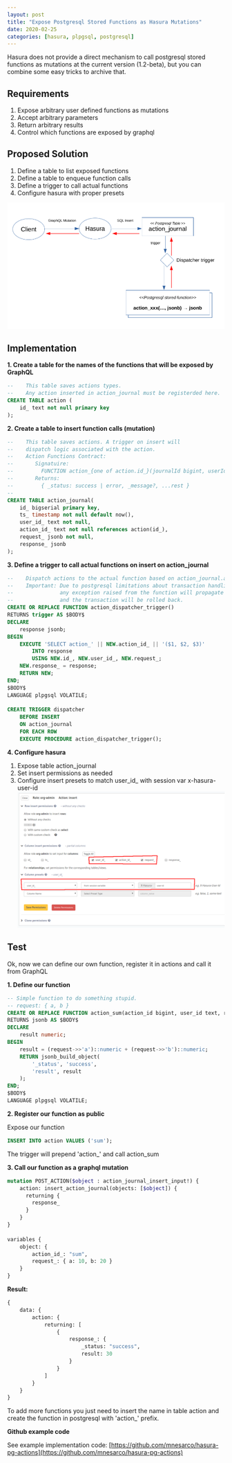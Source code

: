 ```yaml
---
layout: post
title: "Expose Postgresql Stored Functions as Hasura Mutations"
date: 2020-02-25
categories: [hasura, plpgsql, postgresql]
---
```


Hasura does not provide a direct mechanism to call postgresql stored functions as mutations at the current version (1.2-beta),
but you can combine some easy tricks to archive that.

## Requirements

1. Expose arbitrary user defined functions as mutations
2. Accept arbitrary parameters
3. Return arbitrary results
4. Control which functions are exposed by graphql

## Proposed Solution

1. Define a table to list exposed functions
2. Define a table to enqueue function calls
3. Define a trigger to call actual functions
4. Configure hasura with proper presets

![fig1](/images/hasura-action-pg.png)

## Implementation

**1. Create a table for the names of the functions that will be exposed by GraphQL**

```sql
--    This table saves actions types.
--    Any action inserted in action_journal must be registerded here.
CREATE TABLE action (
    id_ text not null primary key
);
```

**2. Create a table to insert function calls (mutation)**

```sql
--    This table saves actions. A trigger on insert will
--    dispatch logic associated with the action.
--    Action Functions Contract:
--       Signatuire: 
--         FUNCTION action_{one of action.id_}(journalId bigint, userId text, request jsonb) RETURNS jsonb
--       Returns:
--         { _status: success | error, _message?, ...rest }
--
CREATE TABLE action_journal(
    id_ bigserial primary key,
    ts_ timestamp not null default now(),
    user_id_ text not null,
    action_id_ text not null references action(id_),
    request_ jsonb not null,
    response_ jsonb
);
```

**3. Define a trigger to call actual functions on insert on action_journal**

```sql
--    Dispatch actions to the actual function based on action_journal.action_id_.
--    Important: Due to postgresql limitations about transaction handling in triggers,
--               any exception raised from the function will propagate to the caller
--               and the transaction will be rolled back.
CREATE OR REPLACE FUNCTION action_dispatcher_trigger() 
RETURNS trigger AS $BODY$
DECLARE
    response jsonb;
BEGIN
    EXECUTE 'SELECT action_' || NEW.action_id_ || '($1, $2, $3)' 
        INTO response
        USING NEW.id_, NEW.user_id_, NEW.request_;
    NEW.response_ = response;
    RETURN NEW;
END;
$BODY$
LANGUAGE plpgsql VOLATILE;

CREATE TRIGGER dispatcher
    BEFORE INSERT
    ON action_journal
    FOR EACH ROW
    EXECUTE PROCEDURE action_dispatcher_trigger();

```

**4. Configure hasura**

1. Expose table action_journal
2. Set insert permissions as needed
3. Configure insert presets to match user_id_ with session var x-hasura-user-id
        ![fig2](/images/hasura-presets.png)


## Test

Ok, now we can define our own function, register it in actions and call it from GraphQL

**1. Define our function**

```sql
-- Simple function to do something stupid.
-- request: { a, b }
CREATE OR REPLACE FUNCTION action_sum(action_id bigint, user_id text, request jsonb)
RETURNS jsonb AS $BODY$
DECLARE
    result numeric;
BEGIN
    result = (request->>'a')::numeric + (request->>'b')::numeric;
    RETURN jsonb_build_object(
        '_status', 'success',
        'result', result
    );
END;
$BODY$
LANGUAGE plpgsql VOLATILE;

```

**2. Register our function as public**

Expose our function

```sql
INSERT INTO action VALUES ('sum');
```

The trigger will prepend 'action_' and call action_sum

**3. Call our function as a graphql mutation**

```graphql
mutation POST_ACTION($object : action_journal_insert_input!) {
    action: insert_action_journal(objects: [$object]) {
      returning {
        response_
      }
    }
}

variables {
    object: {
        action_id_: "sum",
        request_: { a: 10, b: 20 }
    }
}
```

**Result:**

```graphql
{
    data: {
        action: {
            returning: [
                {
                    response_: {
                        _status: "success",
                        result: 30
                    }
                }
            ]
        }
    }
}
```

To add more functions you just need to insert the name in table action and create the function in postgresql with 'action_' prefix.

**Github example code**

See example implementation code: [https://github.com/mnesarco/hasura-pg-actions](https://github.com/mnesarco/hasura-pg-actions)










